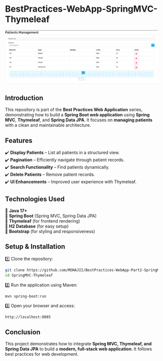 # **BestPractices-WebApp-SpringMVC-Thymeleaf**  

![Application Screenshot](pictures/patientManagement.png)  

## **Introduction**  
This repository is part of the **Best Practices Web Application** series, demonstrating how to build a **Spring Boot web application** using **Spring MVC**, **Thymeleaf**, and **Spring Data JPA**. It focuses on **managing patients** with a clean and maintainable architecture.  

## **Features**  
✔️ **Display Patients** – List all patients in a structured view.  
✔️ **Pagination** – Efficiently navigate through patient records.  
✔️ **Search Functionality** – Find patients dynamically.  
✔️ **Delete Patients** – Remove patient records.  
✔️ **UI Enhancements** – Improved user experience with Thymeleaf.  

## **Technologies Used**  
🔹 **Java 17+**  
🔹 **Spring Boot** (Spring MVC, Spring Data JPA)  
🔹 **Thymeleaf** (for frontend rendering)  
🔹 **H2 Database** (for easy setup)  
🔹 **Bootstrap** (for styling and responsiveness)  

## **Setup & Installation**  
1️⃣ Clone the repository:  
```sh  
git clone https://github.com/MOHAJII/BestPractices-WebApp-Part2-SpringMVC-Thymeleaf.git 
cd SpringMVC-Thymeleaf 
```  
2️⃣ Run the application using Maven:  
```sh  
mvn spring-boot:run  
```  
3️⃣ Open your browser and access:  
```
http://localhost:8085
```  

## **Conclusion**  
This project demonstrates how to integrate **Spring MVC, Thymeleaf, and Spring Data JPA** to build a **modern, full-stack web application**. It follows best practices for web development. 
